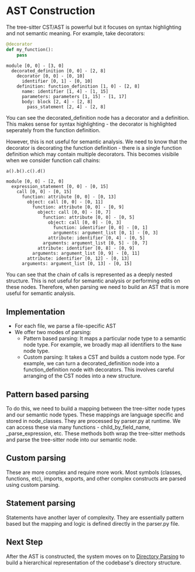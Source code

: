 # AST Construction

The tree-sitter CST/AST is powerful but it focuses on syntax highlighting and not semantic meaning.
For example, take decorators:

```python
@decorator
def my_function():
    pass
```

```
module [0, 0] - [3, 0]
  decorated_definition [0, 0] - [2, 8]
    decorator [0, 0] - [0, 10]
      identifier [0, 1] - [0, 10]
    definition: function_definition [1, 0] - [2, 8]
      name: identifier [1, 4] - [1, 15]
      parameters: parameters [1, 15] - [1, 17]
      body: block [2, 4] - [2, 8]
        pass_statement [2, 4] - [2, 8]

```

You can see the decorated_definition node has a decorator and a definition. This makes sense for syntax highlighting - the decorator is highlighted seperately from the function definition.

However, this is not useful for semantic analysis. We need to know that the decorator is decorating the function definition - there is a single function definition which may contain multiple decorators.
This becomes visibile when we consider function call chains:

```python
a().b().c().d()
```

```
module [0, 0] - [2, 0]
  expression_statement [0, 0] - [0, 15]
    call [0, 0] - [0, 15]
      function: attribute [0, 0] - [0, 13]
        object: call [0, 0] - [0, 11]
          function: attribute [0, 0] - [0, 9]
            object: call [0, 0] - [0, 7]
              function: attribute [0, 0] - [0, 5]
                object: call [0, 0] - [0, 3]
                  function: identifier [0, 0] - [0, 1]
                  arguments: argument_list [0, 1] - [0, 3]
                attribute: identifier [0, 4] - [0, 5]
              arguments: argument_list [0, 5] - [0, 7]
            attribute: identifier [0, 8] - [0, 9]
          arguments: argument_list [0, 9] - [0, 11]
        attribute: identifier [0, 12] - [0, 13]
      arguments: argument_list [0, 13] - [0, 15]
```

You can see that the chain of calls is represented as a deeply nested structure. This is not useful for semantic analysis or performing edits on these nodes. Therefore, when parsing we need to build an AST that is more useful for semantic analysis.

## Implementation

- For each file, we parse a file-specific AST
- We offer two modes of parsing:
  - Pattern based parsing: It maps a particular node type to a semantic node type. For example, we broadly map all identifiers to the `Name` node type.
  - Custom parsing: It takes a CST and builds a custom node type. For example, we can turn a decorated_definition node into a function_definition node with decorators. This involves careful arranging of the CST nodes into a new structure.

## Pattern based parsing

To do this, we need to build a mapping between the tree-sitter node types and our semantic node types. These mappings are language specific and stored in node_classes. They are processed by parser.py at runtime. We can access these via many functions - child_by_field_name, \_parse_expression, etc. These methods both wrap the tree-sitter methods and parse the tree-sitter node into our semantic node.

## Custom parsing

These are more complex and require more work. Most symbols (classes, functions, etc), imports, exports, and other complex constructs are parsed using custom parsing.

## Statement parsing

Statements have another layer of complexity. They are essentially pattern based but the mapping and logic is defined directly in the parser.py file.

## Next Step

After the AST is constructed, the system moves on to [Directory Parsing](./C.%20Directory%20Parsing.md) to build a hierarchical representation of the codebase's directory structure.
